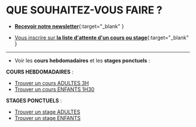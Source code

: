 # QUE SOUHAITEZ-VOUS FAIRE ?      

- [**Recevoir notre newsletter**](https://docs.google.com/forms/d/e/1FAIpQLScDnAGxa7UlusJ0sVcahW_FnYDXCc4BQsAE5W8vGXzb9_z4pg/viewform?entry.1318731939&entry.625861564&entry.1682638982&entry.1661862399&entry.635975601){:target="_blank" }
  
- [Vous inscrire sur **la liste d'attente d'un cours ou stage**](https://forms.gle/RcWEHegz6js46Y7i8){:target="_blank" }
---

- Voir les **cours hebdomadaires** et les **stages ponctuels** :  

**COURS HEBDOMADAIRES** :   
  - [Trouver un cours ADULTES 3H](pages/cours_adultes)    
  - [Trouver un cours ENFANTS 1H30](pages/cours_enfants)     


**STAGES PONCTUELS** :  
  - [Trouver un stage ADULTES](pages/stages_adultes)   
  - [Trouver un stage ENFANTS](pages/stages_enfants)    


